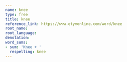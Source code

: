 ```yaml
---
name: knee
type: free
title: knee
reference_link: https://www.etymonline.com/word/knee
root_name: 
root_language: 
denotation: 
word_sums:
- sum: 'Knee + '
  respelling: knee
---
```

